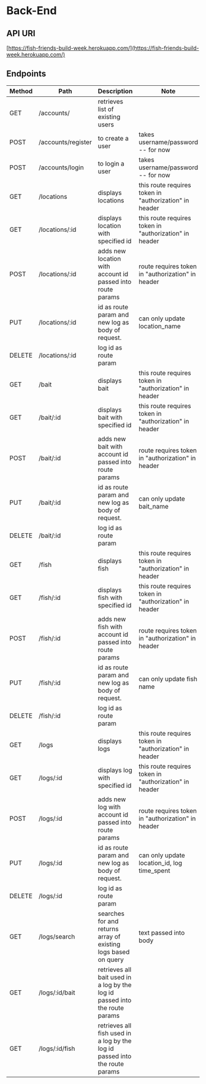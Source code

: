 # Back-End

## API URI

[https://fish-friends-build-week.herokuapp.com/](https://fish-friends-build-week.herokuapp.com/)

## Endpoints

| Method | Path               | Description | Note |
|--------|--------------------|-------------|------|
| GET    | /accounts/         | retrieves list of existing users | |
| POST   | /accounts/register | to create a user | takes username/password -- for now |
| POST   | /accounts/login    | to login a user | takes username/password -- for now |
| GET    | /locations         | displays locations | this route requires token in "authorization" in header |
| GET    | /locations/:id     | displays location with specified id | this route requires token in "authorization" in header |
| POST   | /locations/:id     | adds new location with account id passed into route params | route requires token in "authorization" in header |
| PUT    | /locations/:id     | id as route param and new log as body of request. | can only update location_name |
| DELETE | /locations/:id     | log id as route param | |
| GET    | /bait              | displays bait | this route requires token in "authorization" in header |
| GET    | /bait/:id          | displays bait with specified id | this route requires token in "authorization" in header |
| POST   | /bait/:id          | adds new bait with account id passed into route params | route requires token in "authorization" in header |
| PUT    | /bait/:id          | id as route param and new log as body of request. | can only update bait_name |
| DELETE | /bait/:id          | log id as route param | |
| GET    | /fish              | displays fish | this route requires token in "authorization" in header |
| GET    | /fish/:id          | displays fish with specified id | this route requires token in "authorization" in header |
| POST   | /fish/:id          | adds new fish with account id passed into route params | route requires token in "authorization" in header |
| PUT    | /fish/:id          | id as route param and new log as body of request. | can only update fish name |
| DELETE | /fish/:id          | log id as route param | |
| GET    | /logs              | displays logs | this route requires token in "authorization" in header |
| GET    | /logs/:id          | displays log with specified id | this route requires token in "authorization" in header |
| POST   | /logs/:id          | adds new log with account id passed into route params | route requires token in "authorization" in header |
| PUT    | /logs/:id          | id as route param and new log as body of request. | can only update location_id, log time_spent |
| DELETE | /logs/:id          | log id as route param | |
| GET    | /logs/search       | searches for and returns array of existing logs based on query | text passed into body |
| GET    | /logs/:id/bait     | retrieves all bait used in a log by the log id passed into the route params | |
| GET    | /logs/:id/fish     | retrieves all fish used in a log by the log id passed into the route params | |
